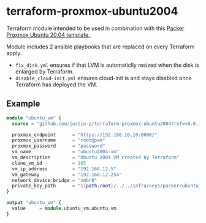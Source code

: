 # terraform-proxmox-ubuntu2004

Terraform module intended to be used in combination with this [Packer Proxmox Ubuntu 20.04 template.](https://github.com/justin-p/packer-proxmox-ubuntu2004)

Module includes 2 ansible playbooks that are replaced on every Terraform apply.

- `fix_disk.yml` ensures if that LVM is automaticlly resized when the disk is enlarged by Terraform.
- `disable_cloud-init.yml` ensures cloud-init is and stays disabled once Terraform has deployed the VM.

## Example

```terraform
module "ubuntu_vm" {
  source = "github.com/justin-p/terraform-proxmox-ubuntu2004?ref=v0.0.1"

  proxmox_endpoint      = "https://192.168.10.10:8006/"
  proxmox_username      = "root@pam"
  proxmox_password      = "password"
  vm_name               = "ubuntu2004-vm"
  vm_description        = "Ubuntu 2004 VM created by Terraform"
  clone_vm_id           = 105
  vm_ip_address         = "192.168.12.5"
  vm_gateway            = "192.168.12.254"
  network_device_bridge = "vmbr0"
  private_key_path      = "${path.root}/../../infra/keys/packer/ubuntu_template/id_ed25519_ubuntu_packer"
}

output "ubuntu_vm" {
  value     = module.ubuntu_vm.ubuntu_vm
}
```
